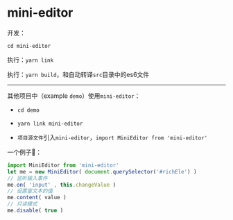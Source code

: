 # mini-editor

开发：

`cd mini-editor`

执行：`yarn link `

执行：`yarn build`，和自动转译`src`目录中的es6文件

------

其他项目中（example `demo`）使用`mini-editor`：

- `cd demo`

- `yarn link mini-editor`

- `项目源文件`引入`mini-editor`，`import MiniEditor from 'mini-editor'`



一个例子🌰：

```javascript
import MiniEditor from 'mini-editor'
let me = new MiniEditor( document.querySelector('#richEle') )
// 监听输入事件
me.on( 'input' , this.changeValue )
// 设置富文本的值
me.content( value )
// 只读模式
me.disable( true )
```
